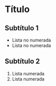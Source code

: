 # Título 

## Subtítulo 1

- Lista no numerada
- Lista no numerada 

## Subtítulo 2

1. Lista numerada
1. Lista numerada
